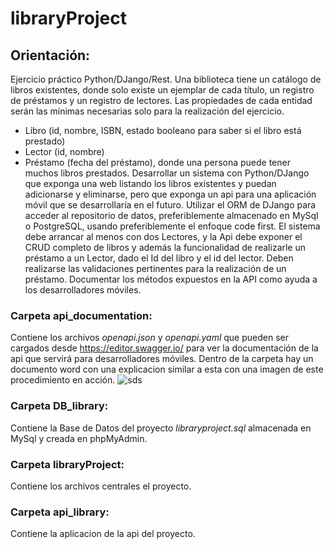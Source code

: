 # libraryProject

## Orientación:
Ejercicio práctico Python/DJango/Rest.
Una biblioteca tiene un catálogo de libros existentes, donde solo existe un ejemplar de cada título, un registro de préstamos y un registro de lectores. Las propiedades de cada entidad serán las mínimas necesarias solo para la realización del ejercicio. 
+ Libro (id, nombre, ISBN, estado booleano para saber si el libro está prestado)
+ Lector (id, nombre)
+ Préstamo (fecha del préstamo), donde una persona puede tener muchos libros prestados.
Desarrollar un sistema con Python/DJango que exponga una web listando los libros existentes y puedan adicionarse y eliminarse, pero que exponga un api para una aplicación móvil que se desarrollaría en el futuro. Utilizar el ORM de DJango para acceder al repositorio de datos, preferiblemente almacenado en MySql o PostgreSQL, usando preferiblemente el enfoque code first. 
El sistema debe arrancar al menos con dos Lectores, y la Api debe exponer el CRUD completo de libros y además la funcionalidad de realizarle un préstamo a un Lector, dado el Id del libro y el id del lector. Deben realizarse las validaciones pertinentes para la realización de un préstamo. Documentar los métodos expuestos en la API como ayuda a los desarrolladores móviles.


### Carpeta api_documentation:
Contiene los archivos *openapi.json* y *openapi.yaml* que pueden ser cargados desde https://editor.swagger.io/ para ver la documentación de la api que servirá para desarrolladores móviles. Dentro de la carpeta hay un documento word con una explicacion similar a esta con una imagen de este procedimiento en acción.
![sds](https://user-images.githubusercontent.com/84036372/177789159-40017682-70bd-4983-9523-292038818add.png)

### Carpeta DB_library:
Contiene la Base de Datos del proyecto *libraryproject.sql* almacenada en MySql y creada en phpMyAdmin.

### Carpeta libraryProject:
Contiene los archivos centrales el proyecto.

### Carpeta api_library:
Contiene la aplicacion de la api del proyecto.



